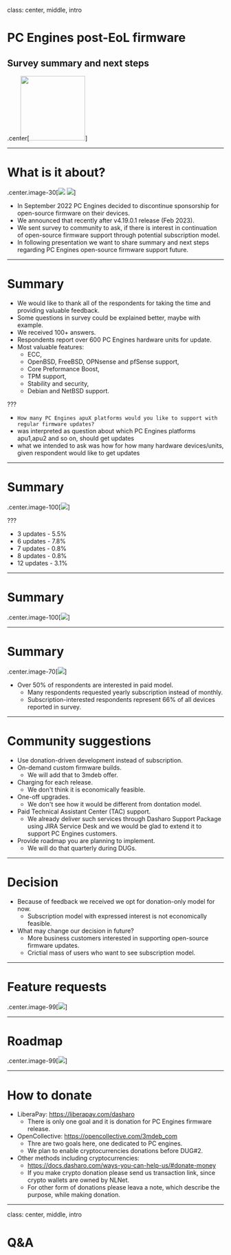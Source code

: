 class: center, middle, intro

# PC Engines post-EoL firmware

## Survey summary and next steps

.center[<img src="remark-templates/dasharo-presentation-template/images/dasharo-sygnet-white.svg" width="150px" style="margin-left:-20px">]

---

# What is it about?

.center.image-30[![](img/coreboot.png) ![](img/pcengines.png)]

* In September 2022 PC Engines decided to discontinue sponsorship for
  open-source firmware on their devices.
* We announced that recently after v4.19.0.1 release (Feb 2023).
* We sent survey to community to ask, if there is interest in continuation of
  open-source firmware support through potential subscription model.
* In following presentation we want to share summary and next steps regarding
  PC Engines open-source firmware support future.

---

# Summary

* We would like to thank all of the respondents for taking the time and
  providing valuable feedback.
* Some questions in survey could be explained better, maybe with example.
* We received 100+ answers.
* Respondents report over 600 PC Engines hardware units for update.
* Most valuable features:
  - ECC,
  - OpenBSD, FreeBSD, OPNsense and pfSense support,
  - Core Preformance Boost,
  - TPM support,
  - Stability and security,
  - Debian and NetBSD support.


???

- `How many PC Engines apuX platforms would you like to support with regular firmware updates?`
- was interpreted as question about which PC Engines platforms apu1,apu2 and so
  on, should get updates
- what we intended to ask was how for how many hardware devices/units, given
  respondent would like to get updates

---

# Summary

.center.image-100[![](img/pce_num_of_updates.svg)]

???

* 3 updates - 5.5%
* 6 updates - 7.8%
* 7 updates - 0.8%
* 8 updates - 0.8%
* 12 updates - 3.1%

---

# Summary

.center.image-100[![](img/pce_hw_usage.svg)]

---

# Summary

.center.image-70[![](img/pce_sub.svg)]

* Over 50% of respondents are interested in paid model.
  - Many respondents requested yearly subscription instead of monthly.
  - Subscription-interested respondents represent 66% of all devices reported
    in survey.

---

# Community suggestions

* Use donation-driven development instead of subscription.
* On-demand custom firmware builds.
  - We will add that to 3mdeb offer.
* Charging for each release.
  - We don't think it is economically feasible.
* One-off upgrades.
  - We don't see how it would be different from dontation model.
* Paid Technical Assistant Center (TAC) support.
  - We already deliver such services through Dasharo Support Package using JIRA
    Service Desk and we would be glad to extend it to support PC Engines
    customers.
* Provide roadmap you are planning to implement.
  - We will do that quarterly during DUGs.

---

# Decision

* Because of feedback we received we opt for donation-only model for now.
  - Subscription model with expressed interest is not economically feasible.
* What may change our decision in future?
  - More business customers interested in supporting open-source firmware
    updates.
  - Crictial mass of users who want to see subscription model.

---

# Feature requests

.center.image-99[![](img/pce_features.svg)]

---

# Roadmap

.center.image-99[![](img/dcs_pce_roadmap_v0.1.png)]

---

# How to donate

* LiberaPay: https://liberapay.com/dasharo
  - There is only one goal and it is donation for PC Engines firmware release.
* OpenCollective: https://opencollective.com/3mdeb_com
  - Thre are two goals here, one dedicated to PC engines.
  - We plan to enable cryptocurrencies donations before DUG#2.
* Other methods including cryptocurrencies:
  - https://docs.dasharo.com/ways-you-can-help-us/#donate-money
  - If you make crypto donation please send us transaction link, since crypto
    wallets are owned by NLNet.
  - For other form of donations please leava a note, which describe the
    purpose, while making donation.

---
class: center, middle, intro

# Q&A
